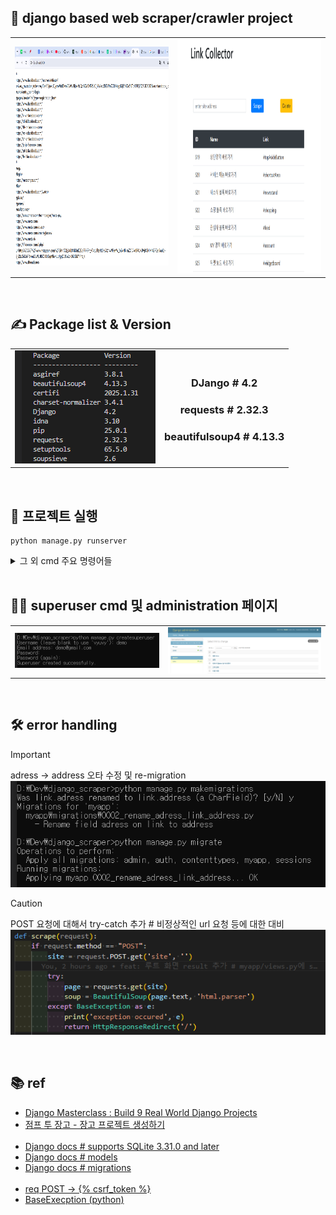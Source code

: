 ## 📑 django based web scraper/crawler project
<table>
  <tr>
    <td>
      <img src="./images_for_readme/web_page_on_dev.png" height="350px"/>
    </td>
    <td>
      <img src="./images_for_readme/web_page_on_final.png" height="375px"/>
    </td>
  </tr>
</table>
<br/>


## ✍ Package list & Version
<table>
  <tr>
    <td>
      <img src="./images_for_readme/pip_list.png"/>
    </td>
    <td>
      <p align="center">
        <h3 align="center">DJango # 4.2</h3>
        <h3 align="center">requests # 2.32.3</h3>
        <h3 align="center">beautifulsoup4 # 4.13.3</h3>
      <p>
    </td>
  </tr>
</table>
<br/>

## 🚀 프로젝트 실행
```shell
python manage.py runserver
```

<details>
<br/>
<summary>그 외 cmd 주요 명령어들</summary>
<table>
  <tr>
    <td>project 생성</td>
    <td>django-admin startproject config .</td>
  </tr>
  <tr>
    <td>app 생성</td>
    <td>django-admin startapp myapp</td>
  </tr>
  <tr>
    <td>model 수정</td>
    <td>python manage.py makemigrations</td>
  </tr>
  <tr>
    <td>db 반영</td>
    <td>python manage.py migrate</td>
  </tr>
  <tr>
    <td>superuser 생성</td>
    <td>python manage.py createsuperuser</td>
  </tr>
</table>
</details>
<br>

## 👨‍💻 superuser cmd 및 administration 페이지
<table>
  <tr>
    <td>
      <img src="./images_for_readme/make_superuser.png"/>
    </td>
    <td>
      <img src="./images_for_readme/show_superuser_page.png" width="600px"/>
    </td>
  </tr>
</table>
<br/>

## 🛠 error handling
> [!important]
> adress -> address 오타 수정 및 re-migration  
> <img src="./images_for_readme/adress_to_address.png" width="600px" />

> [!caution]
> POST 요청에 대해서 try-catch 추가 # 비정상적인 url 요청 등에 대한 대비
> <img src="./images_for_readme/add_try_catch.png" width="600px" />
<br/>

## 📚 ref
- <a target="_blank" href="https://www.udemy.com/course/django-course/">Django Masterclass : Build 9 Real World Django Projects</a>
- <a target="_blank" href="https://wikidocs.net/72377">점프 투 장고 - 장고 프로젝트 생성하기</a><br/><br/>
- <a target="_blank" href="https://docs.djangoproject.com/en/5.1/ref/databases/#sqlite-notes">Django docs # supports SQLite 3.31.0 and later</a>
- <a target="_blank" href="https://docs.djangoproject.com/en/5.1/topics/db/models/">Django docs # models</a>
- <a target="_blank" href="https://docs.djangoproject.com/en/5.1/topics/migrations/">Django docs # migrations</a><br/><br/>
- <a target="_blank" href="https://chagokx2.tistory.com/49">req POST -> {% csrf_token %}</a>
- <a target="_blank" href="https://docs.python.org/ko/3.13/library/exceptions.html">BaseExecption (python)</a>

